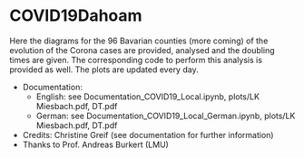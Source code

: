 # COVID19Dahoam
Here the diagrams for the 96 Bavarian counties (more coming) of the evolution of the Corona cases are provided, analysed and the doubling times are given. The corresponding code to perform this analysis is provided as well. The plots are updated every day.

* Documentation:
     * English: see Documentation_COVID19_Local.ipynb, plots/LK Miesbach.pdf, DT.pdf
     * German: see Documentation_COVID19_Local_German.ipynb, plots/LK Miesbach.pdf, DT.pdf
* Credits: Christine Greif (see documentation for further information) 
* Thanks to Prof. Andreas Burkert (LMU)
